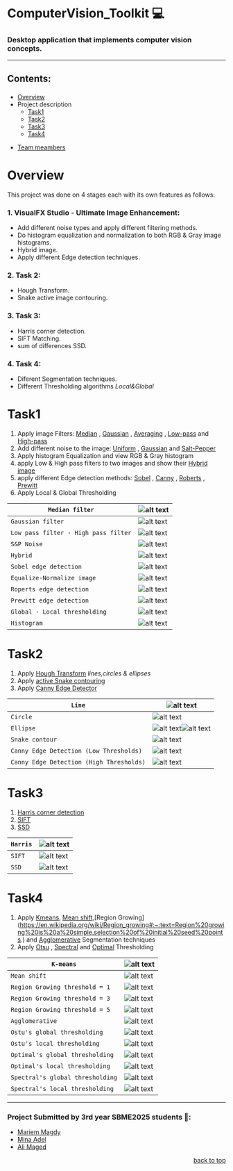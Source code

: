 <div id = 'top'></div>

# ComputerVision_Toolkit 💻

### Desktop application that implements computer vision concepts.

---

## <p align='left'>Contents:</p>

- [Overview](#overview)
- Project description
  - [Task1](#task1)
  - [Task2](#task2)
  - [Task3](#task3)
  - [Task4](#task4)
- <p><a href="#members">Team meambers</a></p>

# Overview

This project was done on 4 stages each with its own features as follows:

### 1. VisualFX Studio - Ultimate Image Enhancement:

- Add different noise types and apply different filtering methods.
- Do histogram equalization and normalization to both RGB & Gray image histograms.
- Hybrid image.
- Apply different Edge detection techniques.

### 2. Task 2:

- Hough Transform.
- Snake active image contouring.

### 3. Task 3:

- Harris corner detection.
- SIFT Matching.
- sum of differences SSD.

### 4. Task 4:

- Diferent Segmentation techniques.
- Different Thresholding algorithms _Local&Global_

# Task1

1. Apply image Filters: [Median](https://en.wikipedia.org/wiki/Median_filter#:~:text=The%20median%20filter%20is%20a,edge%20detection%20on%20an%20image) , [Gaussian](https://en.wikipedia.org/wiki/Gaussian_filter#:~:text=In%20electronics%20and%20signal%20processing,would%20have%20infinite%20impulse%20response) , [Averaging](https://en.wikipedia.org/wiki/Geometric_mean_filter) , [Low-pass](https://www.l3harrisgeospatial.com/docs/lowpassfilter.html#:~:text=A%20low%20pass%20filter%20is,reducing%20the%20high%20frequency%20information) and [High-pass](https://www.l3harrisgeospatial.com/docs/highpassfilter.html#:~:text=A%20high%20pass%20filter%20is,reducing%20the%20low%20frequency%20information)
2. Add different noise to the image: [Uniform](<https://en.wikipedia.org/wiki/Image_noise#Quantization_noise_(uniform_noise)>) , [Gaussian](https://en.wikipedia.org/wiki/Image_noise#Gaussian_noise) and [Salt-Pepper](https://en.wikipedia.org/wiki/Image_noise#Salt-and-pepper_noise)
3. Apply histogram Equalization and view RGB & Gray histogram
4. apply Low & High pass filters to two images and show their [Hybrid image](https://en.wikipedia.org/wiki/Hybrid_image)
5. apply different Edge detection methods: [Sobel](https://homepages.inf.ed.ac.uk/rbf/HIPR2/sobel.htm) , [Canny](https://homepages.inf.ed.ac.uk/rbf/HIPR2/canny.htm) , [Roberts](https://homepages.inf.ed.ac.uk/rbf/HIPR2/roberts.htm) , [Prewitt](https://homepages.inf.ed.ac.uk/rbf/HIPR2/prewitt.htm)
6. Apply Local & Global Thresholding

| `Median filter`                      | ![alt text](screenshots/task_1/median_filter.png)        |
| ------------------------------------ | -------------------------------------------------------- |
| `Gaussian filter`                    | ![alt text](screenshots/task_1/gaussian.png)             |
| `Low pass filter - High pass filter` | ![alt text](screenshots/task_1/low_high_pass_filter.png) |
| `S&P Noise`                          | ![alt text](screenshots/task_1/salt_pepper.png)          |
| `Hybrid`                             | ![alt text](screenshots/task_1/hybrid.png)               |
| `Sobel edge detection`               | ![alt text](screenshots/task_1/sobel.png)                |
| `Equalize-Normalize image`           | ![alt text](screenshots/task_1/equalize_normalize.png)   |
| `Roperts edge detection`             | ![alt text](screenshots/task_1/roberts.png)              |
| `Prewitt edge detection`             | ![alt text](screenshots/task_1/prewitt.png)              |
| `Global - Local thresholding`        | ![alt text](screenshots/task_1/thresholding.png)         |
| `Histogram`                          | ![alt text](screenshots/task_1/rgb_histogram.png)        |

# Task2

1. Apply [Hough Transform](https://en.wikipedia.org/wiki/Hough_transform#:~:text=The%20Hough%20transform%20is%20a,shapes%20by%20a%20voting%20procedure.) _lines,circles & ellipses_
2. Apply [active Snake contouring](https://en.wikipedia.org/wiki/Active_contour_model)
3. Apply [Canny Edge Detector](https://en.wikipedia.org/wiki/Canny_edge_detector)

| `Line`                                   | ![alt text](screenshots\task_2\HoughLine.jpg)                                                   |
| ---------------------------------------- | ----------------------------------------------------------------------------------------------- |
| `Circle`                                 | ![alt text](screenshots\task_2\HoughCircle.png)                                                 |
| `Ellipse`                                | ![alt text](screenshots\task_2\HoughElipse.png)![alt text](screenshots\task_2\HoughElipse2.png) |
| `Snake contour`                          | ![alt text](screenshots\task_2\ActiveCountour200.jpg)                                           |
| `Canny Edge Detection (Low Thresholds)`  | ![alt text](screenshots\task_2\LowThresholdLow_HighThresholdLow.png)                            |
| `Canny Edge Detection (High Thresholds)` | ![alt text](screenshots\task_2\LowThresholdHigh_HighThresholdHigh.png)                          |

# Task3

1. [Harris corner detection](https://en.wikipedia.org/wiki/Harris_corner_detector#:~:text=The%20Harris%20corner%20detector%20is,improvement%20of%20Moravec's%20corner%20detector.)
2. [SIFT](<https://www.sciencedirect.com/topics/computer-science/scale-invariant-feature-transform#:~:text=Scale%2DInvariant%20Feature%20Transform%20(SIFT)%E2%80%94SIFT%20is%20an,Keypoints%20Detection%2C%20and%20Feature%20Description.>)
3. [SSD](https://en.wikipedia.org/wiki/Sum_of_absolute_differences#:~:text=In%20digital%20image%20processing%2C%20the,block%20being%20used%20for%20comparison.)

| `Harris` | ![alt text](https://github.com/MahmoudRabea13/ComputerVision_Toolkit/blob/main/snaps/harris.jpg) |
| -------- | ------------------------------------------------------------------------------------------------ |
| `SIFT`   | ![alt text](https://github.com/MahmoudRabea13/ComputerVision_Toolkit/blob/main/snaps/sift.jpg)   |
| `SSD`    | ![alt text](https://github.com/MahmoudRabea13/ComputerVision_Toolkit/blob/main/snaps/ssd.jpg)    |

# Task4

1. Apply [Kmeans](https://www.geeksforgeeks.org/image-segmentation-using-k-means-clustering/), [Mean shift](https://towardsdatascience.com/understanding-mean-shift-clustering-and-implementation-with-python-6d5809a2ac40#:~:text=Mean%20shift%20is%20an%20unsupervised,clusters%20in%20the%20feature%20space.),[Region Growing](https://en.wikipedia.org/wiki/Region_growing#:~:text=Region%20growing%20is%20a%20simple,selection%20of%20initial%20seed%20points.) and [Agglomerative](https://ieeexplore.ieee.org/document/1044838/) Segmentation techniques
2. Apply [Otsu](https://en.wikipedia.org/wiki/Otsu%27s_method) , [Spectral](https://medium.com/abraia/hyperspectral-image-classification-with-python-7dce4ebcda0a) and [Optimal](https://www.researchgate.net/publication/32973889_Optimal_thresholding_for_image_segmentation) Thresholding

| `K-means`                        | ![alt text](screenshots/task_4/K-Means.png)                            |
| -------------------------------- | ---------------------------------------------------------------------- |
| `Mean shift`                     | ![alt text](screenshots/task_4/Mean%20Shift.jpg)                       |
| `Region Growing threshold = 1`   | ![alt text](screenshots/task_4/Region%20Growing%20th1.png)             |
| `Region Growing threshold = 3`   | ![alt text](screenshots/task_4/Region%20Growing%20th3.png)             |
| `Region Growing threshold = 5`   | ![alt text](screenshots/task_4/Region%20Growing%20th5.png)             |
| `Agglomerative`                  | ![alt text](screenshots/task_4/Agglomerative.png)                      |
| `Ostu's global thresholding`     | ![alt text](screenshots/task_4/Otsu’s%20global%20thresholding.png)     |
| `Ostu's local thresholding`      | ![alt text](screenshots/task_4/Otsu’s%20local%20thresholding.png)      |
| `Optimal's global thresholding`  | ![alt text](screenshots/task_4/Optimal’s%20global%20thresholding.png)  |
| `Optimal's local thresholding`   | ![alt text](screenshots/task_4/Optimal’s%20local%20thresholding.png)   |
| `Spectral's global thresholding` | ![alt text](screenshots/task_4/Spectral’s%20global%20thresholding.png) |
| `Spectral's local thresholding`  | ![alt text](screenshots/task_4/Spectral’s%20local%20thresholding.png)  |

---

<div id='members'>
   
### Project Submitted by 3rd year SBME2025 students 💉:
* [Mariem Magdy](https://github.com/MariemMagdi) 
* [Mina Adel](https://github.com/Mina-A-Tayeh) 
* [Ali Maged](https://github.com/alimaged10)

</div>

<p align="right"><a href="#top">back to top</a></p>
